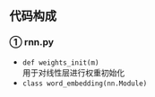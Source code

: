## 代码构成
### ① rnn.py 
- `def weights_init(m)`  
  用于对线性层进行权重初始化
- ```class word_embedding(nn.Module)```
